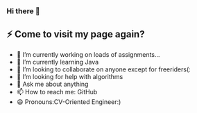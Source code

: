 ### Hi there 👋
## ⚡ Come to visit my page again? 
<!--
**FishCatCake/FishCatCake** is a ✨ _special_ ✨ repository because its `README.md` (this file) appears on your GitHub profile.

- 🔭 I’m currently working on loads of assignments...
- 🌱 I’m currently learning Java
- 👯 I’m looking to collaborate on anyone except for freeriders(:
- 🤔 I’m looking for help with algorithms
- 💬 Ask me about anything
- 📫 How to reach me: GitHub
- 😄 Pronouns:CV-Oriented Engineer
-->

- 🔭 I’m currently working on loads of assignments...
- 🌱 I’m currently learning Java
- 👯 I’m looking to collaborate on anyone except for freeriders(:
- 🤔 I’m looking for help with algorithms
- 💬 Ask me about anything
- 📫 How to reach me: GitHub
- 😄 Pronouns:CV-Oriented Engineer:)
